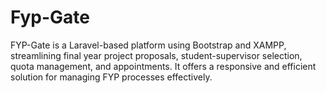 # Fyp-Gate
FYP-Gate is a Laravel-based platform using Bootstrap and XAMPP, streamlining final year project proposals, student-supervisor selection, quota management, and appointments. It offers a responsive and efficient solution for managing FYP processes effectively.
